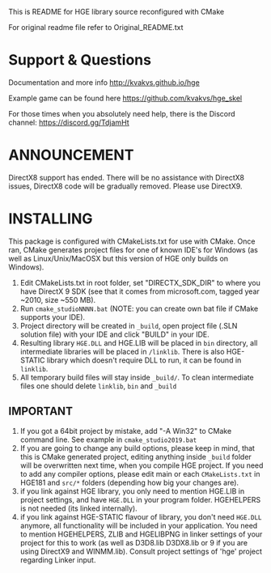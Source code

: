 This is README for HGE library source reconfigured with CMake

For original readme file refer to Original_README.txt

# Support & Questions

Documentation and more info http://kvakvs.github.io/hge

Example game can be found here https://github.com/kvakvs/hge_skel

For those times when you absolutely need help, there is the Discord channel: https://discord.gg/TdjamHt

# ANNOUNCEMENT

DirectX8 support has ended. There will be no assistance with DirectX8 
issues, DirectX8 code will be gradually removed. Please use DirectX9.

# INSTALLING

This package is configured with CMakeLists.txt for use with CMake. Once ran,
CMake generates project files for one of known IDE's for Windows (as well as
Linux/Unix/MacOSX but this version of HGE only builds on Windows).

1. Edit CMakeLists.txt in root folder, set "DIRECTX_SDK_DIR" to where you have
   DirectX 9 SDK (see that it comes from microsoft.com, tagged year ~2010, size ~550 MB).
1. Run `cmake_studioNNNN.bat` (NOTE: you can create own bat file if CMake supports your IDE).
1. Project directory will be created in `_build`, open project file (.SLN solution file)
   with your IDE and click "BUILD" in your IDE.
1. Resulting library `HGE.DLL` and HGE.LIB will be placed in `bin` directory, all
   intermediate libraries will be placed in `/linklib`. There is also HGE-STATIC
   library which doesn't require DLL to run, it can be found in `linklib`.
1. All temporary build files will stay inside `_build/`. To clean intermediate files one
   should delete `linklib`, `bin` and `_build` 

## IMPORTANT

1. If you got a 64bit project by mistake, add "-A Win32" to CMake command line. 
   See example in `cmake_studio2019.bat`
1. If you are going to change any build options, please keep in mind, that this is CMake 
   generated project, editing anything inside `_build` folder will be overwritten
   next time, when you compile HGE project. If you need to add any compiler options, please
   edit main or each `CMakeLists.txt` in HGE181 and `src/*` folders (depending how big
   your changes are).
1. if you link against HGE library, you only need to mention HGE.LIB in project settings,
   and have `HGE.DLL` in your program folder. HGEHELPERS is not needed (its linked internally).
1. if you link against HGE-STATIC flavour of library, you don't need `HGE.DLL` anymore, all
   functionality will be included in your application. You need to mention HGEHELPERS, ZLIB 
   and HGELIBPNG in linker settings of your project for this to work (as well as D3D8.lib 
   D3DX8.lib or 9 if you are using DirectX9 and WINMM.lib). Consult project settings of 
   'hge' project regarding Linker input. 
